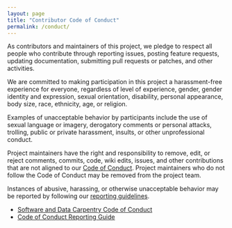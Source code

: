```yaml
---
layout: page
title: "Contributor Code of Conduct"
permalink: /conduct/
---
```


As contributors and maintainers of this project,
we pledge to respect all people who contribute through reporting issues,
posting feature requests,
updating documentation,
submitting pull requests or patches,
and other activities.

We are committed to making participation in this project a harassment-free experience for everyone,
regardless of level of experience,
gender,
gender identity and expression,
sexual orientation,
disability,
personal appearance,
body size,
race,
ethnicity,
age,
or religion.

Examples of unacceptable behavior by participants include the use of sexual language or imagery,
derogatory comments or personal attacks,
trolling,
public or private harassment,
insults,
or other unprofessional conduct.

Project maintainers have the right and responsibility to remove, edit, or reject
comments, commits, code, wiki edits, issues, and other contributions
that are not aligned to our [Code of Conduct](https://software-carpentry.org/conduct).
Project maintainers who do not follow the Code of Conduct may be removed from the project team.

Instances of abusive, harassing, or otherwise unacceptable behavior
may be reported by following our [reporting guidelines](https://software-carpentry.org/CoC-reporting).


- [Software and Data Carpentry Code of Conduct](https://software-carpentry.org/conduct)
- [Code of Conduct Reporting Guide](https://software-carpentry.org/CoC-reporting)

<!--
{% include links.md %}
-->
